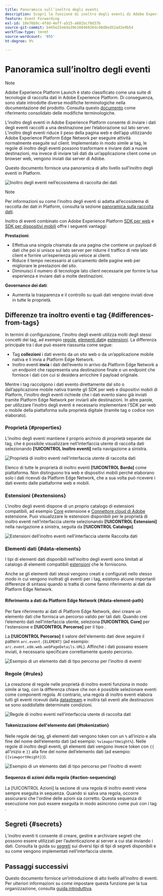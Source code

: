 ```yaml
---
title: Panoramica sull’inoltro degli eventi
description: Scopri la funzione di inoltro degli eventi di Adobe Experience Platform, che consente di utilizzare la rete Edge di Platform per eseguire attività senza modificare l’implementazione del tag.
feature: Event Forwarding
exl-id: 18e76b9c-4fdd-4eff-a515-a681bc78d37b
source-git-commit: b445e25ebda39e1604b926dc40d8ed52ad2e9b54
workflow-type: tm+mt
source-wordcount: '955'
ht-degree: 9%

---
```


# Panoramica sull’inoltro degli eventi

>[!NOTE]
>
>Adobe Experience Platform Launch è stato classificato come una suite di tecnologie di raccolta dati in Adobe Experience Platform. Di conseguenza, sono state introdotte diverse modifiche terminologiche nella documentazione del prodotto. Consulta questo [documento](../../term-updates.md) come riferimento consolidato delle modifiche terminologiche.

L’inoltro degli eventi in Adobe Experience Platform consente di inviare i dati degli eventi raccolti a una destinazione per l’elaborazione sul lato server. L’inoltro degli eventi riduce il peso della pagina web e dell’app utilizzando Adobe Experience Platform Edge Network per eseguire attività normalmente eseguite sul client. Implementato in modo simile ai tag, le regole di inoltro degli eventi possono trasformare e inviare dati a nuove destinazioni, ma invece di inviare tali dati da un’applicazione client come un browser web, vengono inviati dai server di Adobe.

Questo documento fornisce una panoramica di alto livello sull’inoltro degli eventi in Platform.

![Inoltro degli eventi nell’ecosistema di raccolta dei dati](../../../collection/images/home/event-forwarding.png)

>[!NOTE]
>
>Per informazioni su come l’inoltro degli eventi si adatta all’ecosistema di raccolta dei dati in Platform, consulta la sezione [panoramica sulla raccolta dati](../../../collection/home.md).

Inoltro di eventi combinato con Adobe Experience Platform [SDK per web](../../../edge/home.md) e [SDK per dispositivi mobili](https://aep-sdks.gitbook.io/docs/) offre i seguenti vantaggi:

**Prestazioni**:

* Effettua una singola chiamata da una pagina che contiene un payload di dati che poi si unisce sul lato server per ridurre il traffico di rete lato client e fornire un’esperienza più veloce ai clienti.
* Riduce il tempo necessario al caricamento delle pagine web per migliorare le prestazioni del sito.
* Diminuisci il numero di tecnologie lato client necessarie per fornire la tua esperienza e inviare dati a molte destinazioni.

**Governance dei dati**:

* Aumenta la trasparenza e il controllo su quali dati vengono inviati dove in tutte le proprietà.

## Differenze tra inoltro eventi e tag {#differences-from-tags}

In termini di configurazione, l&#39;inoltro degli eventi utilizza molti degli stessi concetti dei tag, ad esempio [regole](../managing-resources/rules.md), [elementi dati](../managing-resources/data-elements.md)e [estensioni](../managing-resources/extensions/overview.md). La differenza principale tra i due può essere riassunta come segue:

* Tag **collezioni** i dati evento da un sito web o da un’applicazione mobile nativa e li invia a Platform Edge Network.
* Inoltro eventi **invia** i dati dell’evento in arrivo da Platform Edge Network a un endpoint che rappresenta una destinazione finale o un endpoint che fornisce i dati con cui si desidera arricchire il payload originale.

Mentre i tag raccolgono i dati evento direttamente dal sito o dall’applicazione mobile nativa tramite gli SDK per web e dispositivi mobili di Platform, l’inoltro degli eventi richiede che i dati evento siano già inviati tramite Platform Edge Network per inviarli alle destinazioni. In altre parole, per utilizzare l’inoltro degli eventi è necessario implementare l’SDK per web o mobile della piattaforma sulla proprietà digitale (tramite tag o codice non elaborato).

### Proprietà {#properties}

L’inoltro degli eventi mantiene il proprio archivio di proprietà separate dai tag, che è possibile visualizzare nell’interfaccia utente di raccolta dati selezionando **[!UICONTROL Inoltro eventi]** nella navigazione a sinistra.

![Proprietà di inoltro eventi nell’interfaccia utente di raccolta dati](../../images/ui/event-forwarding/overview/properties.png)

Elenco di tutte le proprietà di inoltro eventi **[!UICONTROL Bordo]** come piattaforma. Non distinguono tra web e dispositivi mobili perché elaborano solo i dati ricevuti da Platform Edge Network, che a sua volta può ricevere i dati evento dalle piattaforme web e mobili.

### Estensioni {#extensions}

L&#39;inoltro degli eventi dispone di un proprio catalogo di estensioni compatibili, ad esempio [Core](../../extensions/web/core/event-forwarding.md) estensione e [Connettore cloud di Adobe](../../extensions/web/cloud-connector/overview.md) estensione. Puoi visualizzare le estensioni disponibili per le proprietà di inoltro eventi nell’interfaccia utente selezionando **[!UICONTROL Estensioni]** nella navigazione a sinistra, seguita da **[!UICONTROL Catalogo]**.

![Estensioni dell’inoltro eventi nell’interfaccia utente Raccolta dati](../../images/ui/event-forwarding/overview/extensions.png)

### Elementi dati {#data-elements}

I tipi di elementi dati disponibili nell&#39;inoltro degli eventi sono limitati al catalogo di elementi compatibili [estensioni](#extensions) che le forniscono.

Anche se gli elementi dati stessi vengono creati e configurati nello stesso modo in cui vengono inoltrati gli eventi per i tag, esistono alcune importanti differenze di sintassi quando si tratta di come fanno riferimento ai dati da Platform Edge Network.

#### Riferimento a dati da Platform Edge Network {#data-element-path}

Per fare riferimento ai dati di Platform Edge Network, devi creare un elemento dati che fornisca un percorso valido per tali dati. Quando crei l’elemento dati nell’interfaccia utente, seleziona **[!UICONTROL Core]** per l&#39;estensione e **[!UICONTROL Percorso]** per il tipo .

La **[!UICONTROL Percorso]** il valore dell&#39;elemento dati deve seguire il pattern `arc.event.{ELEMENT}` (ad esempio: `arc.event.xdm.web.webPageDetails.URL`). Affinché i dati possano essere inviati, è necessario specificare correttamente questo percorso.

![Esempio di un elemento dati di tipo percorso per l&#39;inoltro di eventi](../../images/ui/event-forwarding/overview/data-reference.png)

### Regole {#rules}

La creazione di regole nelle proprietà di inoltro eventi funziona in modo simile ai tag, con la differenza chiave che non è possibile selezionare eventi come componenti regola. Al contrario, una regola di inoltro eventi elabora tutti gli eventi ricevuti dalla [datastream](../../../edge/datastreams/overview.md) e inoltra tali eventi alle destinazioni se sono soddisfatte determinate condizioni.

![Regole di inoltro eventi nell’interfaccia utente di raccolta dati](../../images/ui/event-forwarding/overview/rules.png)

#### Tokenizzazione dell&#39;elemento dati {#tokenization}

Nelle regole dei tag, gli elementi dati vengono token con un `%` all’inizio e alla fine del nome dell’elemento dati (ad esempio: `%viewportHeight%`). Nelle regole di inoltro degli eventi, gli elementi dati vengono invece token con `{{` all&#39;inizio e `}}` alla fine del nome dell’elemento dati (ad esempio: `{{viewportHeight}}`).

![Esempio di un elemento dati di tipo percorso per l&#39;inoltro di eventi](../../images/ui/event-forwarding/overview/tokenization.png)

#### Sequenza di azioni della regola {#action-sequencing}

La [!UICONTROL Azioni] la sezione di una regola di inoltro eventi viene sempre eseguita in sequenza. Quando si salva una regola, occorre assicurarsi che l&#39;ordine delle azioni sia corretto. Questa sequenza di esecuzione non può essere eseguita in modo asincrono come può con i tag .

## Segreti {#secrets}

L’inoltro eventi ti consente di creare, gestire e archiviare segreti che possono essere utilizzati per l’autenticazione ai server a cui stai inviando i dati. Consulta la guida su [segreti](./secrets.md) sui diversi tipi di tipi di segreti disponibili e su come vengono implementati nell’interfaccia utente.

## Passaggi successivi

Questo documento fornisce un’introduzione di alto livello all’inoltro di eventi. Per ulteriori informazioni su come impostare questa funzione per la tua organizzazione, consulta [guida introduttiva](./getting-started.md).
